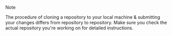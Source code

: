 > [!NOTE]
> The procedure of cloning a repository to your local machine & submitting your changes differs from repository to repository. Make sure you check the actual repository you're working on for detailed instructions.